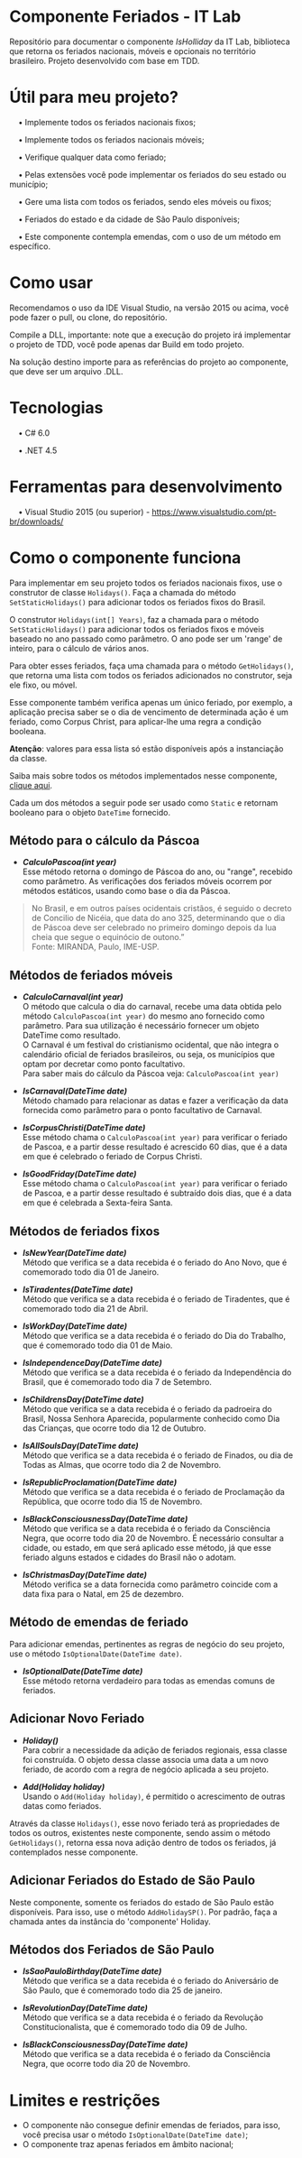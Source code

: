 # Componente Feriados - IT Lab
Repositório para documentar o componente *IsHolliday* da IT Lab, biblioteca que retorna os feriados nacionais, móveis e opcionais no território brasileiro.
Projeto desenvolvido com base em TDD. 

# Útil para meu projeto?
&nbsp; &nbsp; &bull; Implemente todos os feriados nacionais fixos;

&nbsp; &nbsp; &bull; Implemente todos os feriados nacionais móveis;

&nbsp; &nbsp; &bull; Verifique qualquer data como feriado;

&nbsp; &nbsp; &bull; Pelas extensões você pode implementar os feriados do seu estado ou município;

&nbsp; &nbsp; &bull; Gere uma lista com todos os feriados, sendo eles móveis ou fixos;

&nbsp; &nbsp; &bull; Feriados do estado e da cidade de São Paulo disponíveis;

&nbsp; &nbsp; &bull; Este componente contempla emendas, com o uso de um método em específico.

# Como usar
Recomendamos o uso da IDE Visual Studio, na versão 2015 ou acima, você pode fazer o pull, ou clone, do repositório.

Compile a DLL, importante: note que a execução do projeto irá implementar o projeto de TDD, você pode apenas dar Build em todo projeto.

Na solução destino importe para as referências do projeto ao componente, que deve ser um arquivo .DLL.

# Tecnologias
&nbsp; &nbsp; &bull; C# 6.0

&nbsp; &nbsp; &bull;  .NET 4.5

# Ferramentas para desenvolvimento
&nbsp; &nbsp; &bull; Visual Studio 2015 (ou superior) - https://www.visualstudio.com/pt-br/downloads/

# Como o componente funciona
 Para implementar em seu projeto todos os feriados nacionais fixos, use o construtor de classe `Holidays()`. Faça a chamada do método `SetStaticHolidays()` para adicionar todos os feriados fixos do Brasil.

O construtor `Holidays(int[] Years)`, faz a chamada para o método `SetStaticHolidays()` para adicionar todos os feriados fixos e móveis baseado no ano passado como parâmetro. O ano pode ser um &#39;range&#39; de inteiro, para o cálculo de vários anos.

Para obter esses feriados, faça uma chamada para o método `GetHolidays()`, que retorna uma lista com todos os feriados adicionados no construtor, seja ele fixo, ou móvel. 

Esse componente também verifica apenas um único feriado, por exemplo, a aplicação precisa saber se o dia de vencimento de determinada ação é um feriado, como Corpus Christ, para aplicar-lhe uma regra a condição booleana.

**Atenção**: valores para essa lista só estão disponíveis após a instanciação da classe.

Saiba mais sobre todos os métodos implementados nesse componente, [clique aqui](http://google.com.br "aqui").

Cada um dos métodos a seguir pode ser usado como `Static` e retornam booleano para o objeto `DateTime` fornecido.

## Método para o cálculo da Páscoa
+ ***CalculoPascoa(int year)*** <br>
Esse método retorna o domingo de Páscoa do ano, ou &quot;range&quot;, recebido como parâmetro. As verificações dos feriados móveis ocorrem por métodos estáticos, usando como base o dia da Páscoa.
>No Brasil, e em outros países ocidentais cristãos, é seguido o decreto de Concilio de Nicéia, que data do ano 325, determinando que o dia de Páscoa deve ser celebrado no primeiro domingo depois da lua cheia que segue o equinócio de outono.” <br>Fonte: MIRANDA, Paulo, IME-USP.

## Métodos de feriados móveis
+ ***CalculoCarnaval(int year)*** <br>
O método que calcula o dia do carnaval, recebe uma data obtida pelo método `CalculoPascoa(int year)` do mesmo ano fornecido como parâmetro. Para sua utilização é necessário fornecer um objeto DateTime como resultado.
<br>O Carnaval é um festival do cristianismo ocidental, que não integra o calendário oficial de feriados brasileiros, ou seja, os municípios que optam por decretar como ponto facultativo.
<br>Para saber mais do cálculo da Páscoa veja: `CalculoPascoa(int year)`

+ ***IsCarnaval(DateTime date)*** <br>
Método chamado para relacionar as datas e fazer a verificação da data fornecida como parâmetro para o ponto facultativo de Carnaval.

+ ***IsCorpusChristi(DateTime date)*** <br>
Esse método chama o `CalculoPascoa(int year)` para verificar o feriado de Pascoa, e a partir desse resultado é acrescido 60 dias, que é a data em que é celebrado o feriado de Corpus Christi.

+ ***IsGoodFriday(DateTime date)*** <br>
Esse método chama o `CalculoPascoa(int year)` para verificar o feriado de Pascoa, e a partir desse resultado é subtraído dois dias, que é a data em que é celebrada a Sexta-feira Santa.

## Métodos de feriados fixos
+ ***IsNewYear(DateTime date)*** <br>
Método que verifica se a data recebida é o feriado do Ano Novo, que é comemorado todo dia 01 de Janeiro.

+ ***IsTiradentes(DateTime date)*** <br>
Método que verifica se a data recebida é o feriado de Tiradentes, que é comemorado todo dia 21 de Abril.

+ ***IsWorkDay(DateTime date)*** <br>
Método que verifica se a data recebida é o feriado do Dia do Trabalho, que é comemorado todo dia 01 de Maio.

+ ***IsIndependenceDay(DateTime date)*** <br>
Método que verifica se a data recebida é o feriado da Independência do Brasil, que é comemorado todo dia 7 de Setembro.

+ ***IsChildrensDay(DateTime date)*** <br>
Método que verifica se a data recebida é o feriado da padroeira do Brasil, Nossa Senhora Aparecida, popularmente conhecido como Dia das Crianças, que ocorre todo dia 12 de Outubro.

+ ***IsAllSoulsDay(DateTime date)*** <br>
Método que verifica se a data recebida é o feriado de Finados, ou dia de Todas as Almas, que ocorre todo dia 2 de Novembro.

+ ***IsRepublicProclamation(DateTime date)*** <br>
Método que verifica se a data recebida é o feriado de Proclamação da República, que ocorre todo dia 15 de Novembro.

+ ***IsBlackConsciousnessDay(DateTime date)*** <br>
Método que verifica se a data recebida é o feriado da Consciência Negra, que ocorre todo dia 20 de Novembro. É necessário consultar a cidade, ou estado, em que será aplicado esse método, já que esse feriado alguns estados e cidades do Brasil não o adotam.

+ ***IsChristmasDay(DateTime date)*** <br>
Método verifica se a data fornecida como parâmetro coincide com a data fixa para o Natal, em 25 de dezembro.

## Método de emendas de feriado
Para adicionar emendas, pertinentes as regras de negócio do seu projeto, use o método `IsOptionalDate(DateTime date)`.

+ ***IsOptionalDate(DateTime date)*** <br>
Esse método retorna verdadeiro para todas as emendas comuns de feriados.

## Adicionar Novo Feriado
+ ***Holiday()*** <br>
Para cobrir a necessidade da adição de feriados regionais, essa classe foi construída. O objeto dessa classe associa uma data a um novo feriado, de acordo com a regra de negócio aplicada a seu projeto.

+ ***Add(Holiday holiday)*** <br>
Usando o `Add(Holiday holiday)`, é permitido o acrescimento de outras datas como feriados.

Através da classe `Holidays()`, esse novo feriado terá as propriedades de todos os outros, existentes neste componente, sendo assim o método `GetHolidays()`, retorna essa nova adição dentro de todos os feriados, já contemplados nesse componente.

## Adicionar Feriados do Estado de São Paulo
Neste componente, somente os feriados do estado de São Paulo estão disponíveis. Para isso, use o método `AddHolidaySP()`. 
Por padrão, faça a chamada antes da instância do &#39;componente&#39; Holiday.

## Métodos dos Feriados de São Paulo
+ ***IsSaoPauloBirthday(DateTime date)*** <br>
Método que verifica se a data recebida é o feriado do Aniversário de São Paulo, que é comemorado todo dia 25 de janeiro.

+ ***IsRevolutionDay(DateTime date)*** <br>
Método que verifica se a data recebida é o feriado da Revolução Constitucionalista, que é comemorado todo dia 09 de Julho.

+ ***IsBlackConsciousnessDay(DateTime date)*** <br>
Método que verifica se a data recebida é o feriado da Consciência Negra, que ocorre todo dia 20 de Novembro.

# Limites e restrições
+ O componente não consegue definir emendas de feriados, para isso, você precisa usar o método `IsOptionalDate(DateTime date)`;
+ O componente traz apenas feriados em âmbito nacional;
